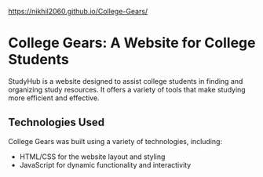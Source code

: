 https://nikhil2060.github.io/College-Gears/

# College Gears: A Website for College Students

StudyHub is a website designed to assist college students in finding and organizing study resources. It offers a variety of tools that make studying more efficient and effective.

## Technologies Used

College Gears was built using a variety of technologies, including:

- HTML/CSS for the website layout and styling
- JavaScript for dynamic functionality and interactivity
